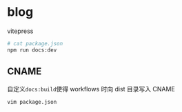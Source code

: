 # blog

vitepress

```sh
# cat package.json
npm run docs:dev
```

## CNAME

自定义`docs:build`使得 workflows 时向 dist 目录写入 CNAME

```sh
vim package.json
```
